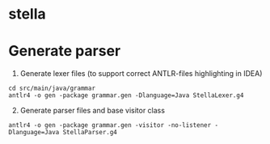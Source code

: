 # stella

# Generate parser

1. Generate lexer files (to support correct ANTLR-files highlighting in IDEA)

```
cd src/main/java/grammar 
antlr4 -o gen -package grammar.gen -Dlanguage=Java StellaLexer.g4
```

2. Generate parser files and base visitor class
```
antlr4 -o gen -package grammar.gen -visitor -no-listener -Dlanguage=Java StellaParser.g4
```
